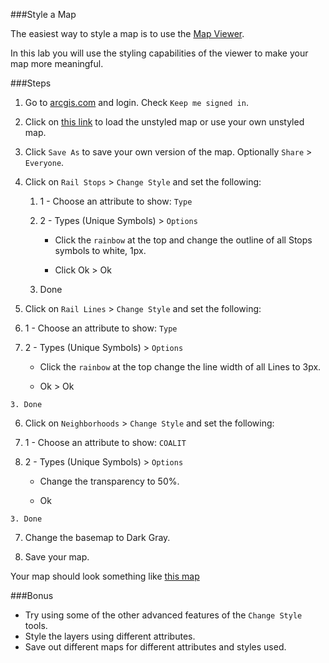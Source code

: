 ###Style a Map

The easiest way to style a map is to use the [Map Viewer](http://doc.arcgis.com/en/arcgis-online/use-maps/view-maps.htm).

In this lab you will use the styling capabilities of the viewer to make your map more meaningful.

###Steps

1. Go to [arcgis.com](http://www.arcgis.com) and login. Check `Keep me signed in`.

2. Click on [this link](http://www.arcgis.com/home/webmap/viewer.html?webmap=df0da19116934be89ac5f7379172c24e) to load the unstyled map or use your own unstyled map.

3. Click `Save As` to save your own version of the map. Optionally `Share` > `Everyone`.

4. Click on `Rail Stops` > `Change Style` and set the following:
	
	1. 1 - Choose an attribute to show: `Type`
 	
 	2. 2 - Types (Unique Symbols) > `Options`
  	
  		* Click the `rainbow` at the top and change the outline of all Stops symbols to white, 1px.
  	
  		* Click Ok > Ok
 	
 	3. Done

5. Click on `Rail Lines` > `Change Style` and set the following:
 	
  1. 1 - Choose an attribute to show: `Type`
  
  2. 2 - Types (Unique Symbols) > `Options`
 	
  		* Click the `rainbow` at the top change the line width of all Lines to 3px.
  	
  		* Ok > Ok
 	
 	3. Done

6. Click on `Neighborhoods` > `Change Style` and set the following:
 
  1. 1 - Choose an attribute to show: `COALIT`
  
  2. 2 - Types (Unique Symbols) > `Options`
  	
  		* Change the transparency to 50%.
  	
  		* Ok
	
	3. Done

7. Change the basemap to Dark Gray.

8. Save your map.

Your map should look something like [this map](http://www.arcgis.com/home/webmap/viewer.html?webmap=27970d32436a446dabb3c71cf949115e)

###Bonus
* Try using some of the other advanced features of the `Change Style` tools.
* Style the layers using different attributes. 
* Save out different maps for different attributes and styles used.